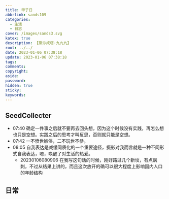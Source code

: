 ```yaml
---
title: 甲子日
abbrlink: sands109
categories:
  - 生活
  - 日志
cover: /images/sands3.svg
katex: true
description: 【聚沙成塔·九九九】
root: ../../
date: 2023-01-06 07:38:18
update: 2023-01-06 07:38:18
tags:
comments:
copyright:
aside:
password:
hidden: true
sticky:
keywords:
---
```


## SeedCollecter
- 07:40 确定一件事之后就不要再去回头想，因为这个时候没有实践，再怎么想也只是空想。实践之后的思考才叫反思，否则就只能是空想。
- 07:42 一不愤世嫉俗，二不玩世不恭。
- 08:05 自我表达是减缓同质化的一个重要途径，摄影对我而言就是一种不同形式自我表达，嗯，唤醒了对生活的热爱。
    - 20230106080906 在我写这句话的时候，刚好路过几个新坟，有点讽刺，不过从结果上讲的，而且这次放开的确可以很大程度上影响国内人口的年龄结构



## 日常
